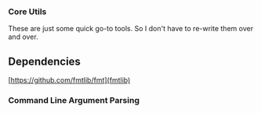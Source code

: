 ### Core Utils
These are just some quick go-to tools. So I don't have to re-write them over and over.

## Dependencies
[https://github.com/fmtlib/fmt](fmtlib)



### Command Line Argument Parsing



